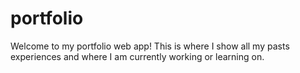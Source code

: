 # portfolio

Welcome to my portfolio web app!
This is where I show all my pasts experiences and where I am currently working or learning on.
